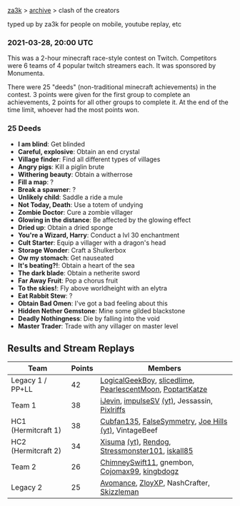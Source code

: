 [za3k](/) > [archive](/archive/) > clash of the creators

typed up by za3k for people on mobile, youtube replay, etc

### 2021-03-28, 20:00 UTC
This was a 2-hour minecraft race-style contest on Twitch. Competitors were 6 teams of 4 popular twitch streamers each. It was sponsored by Monumenta.

There were 25 "deeds" (non-traditional minecraft achievements) in the contest. 3 points were given for the first group to complete an achievements, 2 points for all other groups to complete it. At the end of the time limit, whoever had the most points won.

### 25 Deeds

- **I am blind**: Get blinded
- **Careful, explosive**: Obtain an end crystal
- **Village finder**: Find all different types of villages
- **Angry pigs**: Kill a piglin brute
- **Withering beauty**: Obtain a witherrose
- **Fill a map**: ?
- **Break a spawner**: ?
- **Unlikely child**: Saddle a ride a mule
- **Not Today, Death**: Use a totem of undying
- **Zombie Doctor**: Cure a zombie villager
- **Glowing in the distance**: Be affected by the glowing effect
- **Dried up**: Obtain a dried sponge
- **You're a Wizard, Harry**: Conduct a lvl 30 enchantment
- **Cult Starter**: Equip a villager with a dragon's head
- **Storage Wonder**: Craft a Shulkerbox
- **Ow my stomach**: Get nauseated
- **It's beating?!**: Obtain a heart of the sea
- **The dark blade**: Obtain a netherite sword
- **Far Away Fruit**: Pop a chorus fruit
- **To the skies!**: Fly above worldheight with an elytra
- **Eat Rabbit Stew**: ?
- **Obtain Bad Omen**: I've got a bad feeling about this
- **Hidden Nether Gemstone**: Mine some gilded blackstone
- **Deadly Nothingness**: Die by falling into the void
- **Master Trader**: Trade with any villager on master level

## Results and Stream Replays

| Team                | Points | Members |
|---------------------|--------|---------|
| Legacy 1 / PP+LL    | 42     | [LogicalGeekBoy](https://www.twitch.tv/videos/966808767), [slicedlime](https://www.twitch.tv/videos/966809518), [PearlescentMoon](https://www.twitch.tv/videos/966807227), [PoptartKatze](https://www.twitch.tv/videos/966808316) |
| Team 1              | 38     | [iJevin](https://www.twitch.tv/videos/966771537), [impulseSV](https://www.twitch.tv/videos/966813125) [(yt)](https://www.youtube.com/watch?v=idbEXSGQ3EE&t=831s&ab_channel=impulseSV2), Jessassin, [Pixlriffs](https://www.twitch.tv/videos/966817315) |
| HC1 (Hermitcraft 1) | 38     | [Cubfan135](https://www.twitch.tv/videos/966796251), [FalseSymmetry](https://www.twitch.tv/videos/966798905), [Joe Hills](https://www.twitch.tv/videos/966818482) [(yt)](https://www.youtube.com/watch?v=II3OUznb7BE&t=15s&ab_channel=JoeHillsTSD), VintageBeef |
| HC2 (Hermitcraft 2) | 34     | [Xisuma](https://www.twitch.tv/videos/966820702) [(yt)](https://www.youtube.com/watch?v=SDfO2lq8Y1E&t=51s&ab_channel=xisumatwo), [Rendog](https://www.twitch.tv/videos/966817235), [Stressmonster101](https://www.twitch.tv/videos/966814627), [iskall85](https://www.twitch.tv/videos/966817322) |
| Team 2              | 26     | [ChimneySwift11](https://www.twitch.tv/videos/966817337), gnembon, [Cojomax99](https://www.twitch.tv/videos/966793878), [kingbdogz](https://www.twitch.tv/videos/966820341) |
| Legacy 2            | 25     | [Avomance](https://www.twitch.tv/videos/966811235), [ZloyXP](https://www.twitch.tv/videos/966805539), NashCrafter, [Skizzleman](https://www.twitch.tv/videos/966815521) |

